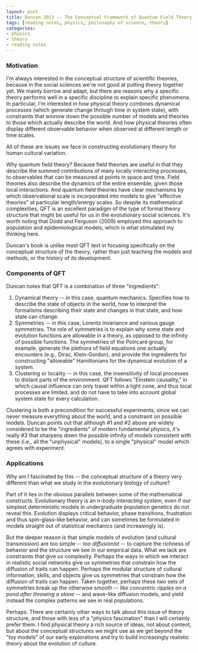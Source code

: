 ```yaml
---
layout: post
title: Duncan 2013 -- The Conceptual Framework of Quantum Field Theory
tags: [reading notes, physics, philosophy of science, theory]
categories:
- physics
- theory
- reading notes
---
```



### Motivation ###

I'm always interested in the conceptual structure of scientific theories, because in the social sciences we're not good at putting theory together yet.  We mainly borrow and adapt, but there are reasons why a specific theory performs well in a specific discipline to explain specific phenomena.  In particular, I'm interested in how physical theory combines dynamical processes (which generate change through time in system state), with constraints that winnow down the possible number of models and theories to those which actually describe the world.  And how physical theories often display different observable behavior when observed at different length or time scales.  

All of these are issues we face in constructing evolutionary theory for human cultural variation.  

Why quantum field theory?  Because field theories are useful in that they describe the summed contributions of many locally interacting processes, to observables that can be measured at points in space and time.  Field theories also describe the dynamics of the entire ensemble, given those local interactions.  And quantum field theories have clear mechanisms by which observational scale is incorporated into models to give "effective theories" at particular length/energy scales.  So despite its mathematical complexities, QFT is an excellent paradigm of the type of formal theory structure that might be useful for us in the evolutionary social sciences.  It's worth noting that Dodd and Ferguson (2009) employed this approach to population and epidemiological models, which is what stimulated my thinking here. 

Duncan's book is unlike most QFT text in focusing specifically on the conceptual structure of the theory, rather than just teaching the models and methods, or the history of its development. 

###  Components of QFT ###

Duncan notes that QFT is a combination of three "ingredients":

1. Dynamical theory -- in this case, quantum mechanics.  Specifies how to describe the state of objects in the world, how to interpret the formalisms describing their state and changes in that state, and how state can change.
2. Symmetries -- in this case, Lorentz invariance and various gauge symmetries.  The role of symmetries is to explain why some state and evolution functions are allowable in a theory, as opposed to the infinity of possible functions.  The symmetries of the Poincaré group, for example, generate the plethora of field equations one actually encounters (e.g., Dirac, Klein-Gordon), and provide the ingredients for constructing "allowable" Hamiltonians for the dynamical evolution of a system.  
3. Clustering or locality -- in this case, the insensitivity of local processes to distant parts of the environment.  QFT follows "Einstein causality," in which causal influence can only travel within a light cone, and thus local processes are limited, and do not have to take into account global system state for every calculation.  

Clustering is both a precondition for successful experiments, since we can never measure everything about the world, and a constraint on possible models.  Duncan points out that although #1 and #2 above are widely considered to be the "ingredients" of modern fundamental physics, it's really #3 that sharpens down the possible infinity of models consistent with these (i.e., all the "unphysical" models), to a single "physical" model which agrees with experiment.  

### Applications ###
Why am I fascinated by this -- the conceptual structure of a theory very different than what we study in the evolutionary biology of culture?  

Part of it lies in the obvious parallels between some of the mathematical constructs.  Evolutionary theory is an _n-body interacting system_, even if our simplest deterministic models in undergraduate population genetics do not reveal this.  Evolution displays critical behavior, phase transitions, frustration and thus spin-glass-like behavior, and can sometimes be formulated in models straight out of statistical mechanics (and increasingly is).  

But the deeper reason is that simple models of evolution (and cultural transmission) are too simple -- _too diffusionist_ -- to capture the richness of behavior and the structure we see in our empirical data.  What we lack are constraints that give us complexity.  Perhaps the ways in which we interact in realistic social networks give us symmetries that constrain how the diffusion of traits can happen.  Perhaps the modular structure of cultural information, skills, and objects give us symmetries that constrain how the diffusion of traits can happen.  Taken together, perhaps these two sets of symmetries break up the otherwise smooth -- _like concentric ripples on a pond after throwing a stone_ -- and wave-like diffusion models, and yield instead the complex patterns we see in real populations.

Perhaps.  There are certainly other ways to talk about this issue of theory structure, and those with less of a "physics fascination" than I will certainly prefer them.  I find physical theory a rich source of ideas, not about content, but about the conceptual structures we might use as we get beyond the "toy models" of our early explorations and try to build increasingly realistic theory about the evolution of culture.  


